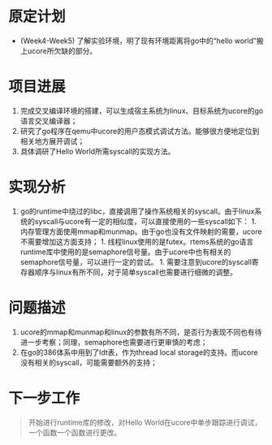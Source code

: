 # 原定计划 #

  * (Week4-Week5) 了解实验环境，明了现有环境距离将go中的“hello world”搬上ucore所欠缺的部分。

# 项目进展 #

  1. 完成交叉编译环境的搭建，可以生成宿主系统为linux、目标系统为ucore的go语言交叉编译器；
  1. 研究了go程序在qemu中ucore的用户态模式调试方法。能够很方便地定位到相关地方展开调试；
  1. 具体调研了Hello World所需syscall的实现方法。

# 实现分析 #

  1. go的runtime中绕过的libc，直接调用了操作系统相关的syscall。由于linux系统的syscall与ucore有一定的相似度，可以直接使用的一些syscall如下：
    1. 内存管理方面使用mmap和munmap。由于go也没有文件映射的需要，ucore不需要增加这方面支持；
    1. 线程linux使用的是futex。rtems系统的go语言runtime库中使用的是semaphore信号量。由于ucore中也有相关的semaphore信号量，可以进行一定的尝试。
    1. 需要注意到ucore的syscall寄存器顺序与linux有所不同，对于简单syscall也需要进行细微的调整。

# 问题描述 #

  1. ucore的mmap和munmap和linux的参数有所不同，是否行为表现不同也有待进一步考察；同理，semaphore也需要进行更审慎的考虑；
  1. 在go的386体系中用到了ldt表，作为thread local storage的支持。而ucore没有相关的syscall，可能需要额外的支持；

# 下一步工作 #

> 开始进行runtime库的修改，对Hello World在ucore中单步跟踪进行调试，一个函数一个函数进行更改。






